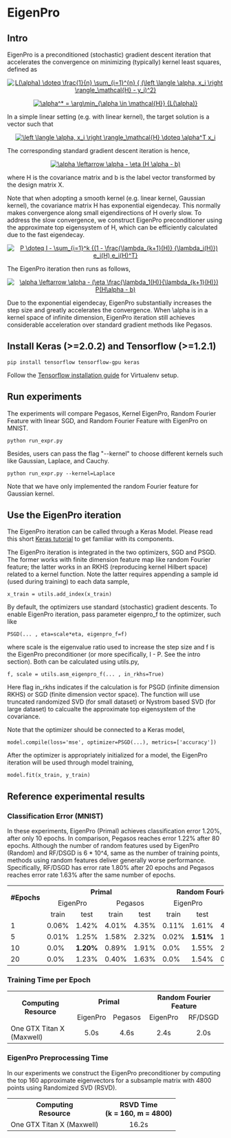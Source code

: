 # EigenPro

## Intro
EigenPro is a preconditioned (stochastic) gradient descent iteration that accelerates the convergence on minimizing (typically) kernel least squares, defined as

<p align="center">
<a href="https://www.codecogs.com/eqnedit.php?latex=L(\alpha)&space;=&space;\frac{1}{n}&space;\sum_{i=1}^{n}&space;{&space;(\left&space;\langle&space;\alpha,&space;x_i&space;\right&space;\rangle_\mathcal{H}&space;-&space;y_i)^2}" target="_blank"><img src="https://latex.codecogs.com/gif.latex?L(\alpha)&space;=&space;\frac{1}{n}&space;\sum_{i=1}^{n}&space;{&space;(\left&space;\langle&space;\alpha,&space;x_i&space;\right&space;\rangle_\mathcal{H}&space;-&space;y_i)^2}" title="L(\alpha) \doteq \frac{1}{n} \sum_{i=1}^{n} { (\left \langle \alpha, x_i \right \rangle_\mathcal{H} - y_i)^2}" /></a>
</p>

<p align="center">
<a href="https://www.codecogs.com/eqnedit.php?latex=\alpha^*&space;=&space;\arg\min_{\alpha&space;\in&space;\mathcal{H}}&space;{L(\alpha)}" target="_blank"><img src="https://latex.codecogs.com/gif.latex?\alpha^*&space;=&space;\arg\min_{\alpha&space;\in&space;\mathcal{H}}&space;{L(\alpha)}" title="\alpha^* = \arg\min_{\alpha \in \mathcal{H}} {L(\alpha)}" /></a>
</p>

In a simple linear setting (e.g. with linear kernel), the target solution is a vector such that

<p align="center">
<a href="https://www.codecogs.com/eqnedit.php?latex=\left&space;\langle&space;\alpha,&space;x_i&space;\right&space;\rangle_\mathcal{H}&space;\doteq&space;\alpha^T&space;x_i" target="_blank"><img src="https://latex.codecogs.com/gif.latex?\left&space;\langle&space;\alpha,&space;x_i&space;\right&space;\rangle_\mathcal{H}&space;\doteq&space;\alpha^T&space;x_i" title="\left \langle \alpha, x_i \right \rangle_\mathcal{H} \doteq \alpha^T x_i" /></a>
</p>

The corresponding standard gradient descent iteration is hence,

<p align="center">
<a href="https://www.codecogs.com/eqnedit.php?latex=\alpha&space;\leftarrow&space;\alpha&space;-&space;\eta&space;(H&space;\alpha&space;-&space;b)" target="_blank"><img src="https://latex.codecogs.com/gif.latex?\alpha&space;\leftarrow&space;\alpha&space;-&space;\eta&space;(H&space;\alpha&space;-&space;b)" title="\alpha \leftarrow \alpha - \eta (H \alpha - b)" /></a>
</p>

where H is the covariance matrix and b is the label vector transformed by the design matrix X.

Note that when adopting a smooth kernel (e.g. linear kernel, Gaussian kernel), the covariance matrix H has exponential eigendecay.
This normally makes convergence along small eigendirections of H overly slow.
To address the slow convergence, we construct EigenPro preconditioner using the approximate top eigensystem of H,
which can be efficiently calculated due to the fast eigendecay.

<p align="center">
<a href="https://www.codecogs.com/eqnedit.php?latex=P&space;\doteq&space;I&space;-&space;\sum_{i=1}^k&space;{(1&space;-&space;\frac{\lambda_{k&plus;1}(H)}&space;{\lambda_i(H)})&space;e_i(H)&space;e_i(H)^T}" target="_blank"><img src="https://latex.codecogs.com/gif.latex?P&space;\doteq&space;I&space;-&space;\sum_{i=1}^k&space;{(1&space;-&space;\frac{\lambda_{k&plus;1}(H)}&space;{\lambda_i(H)})&space;e_i(H)&space;e_i(H)^T}" title="P \doteq I - \sum_{i=1}^k {(1 - \frac{\lambda_{k+1}(H)} {\lambda_i(H)}) e_i(H) e_i(H)^T}" /></a>
</p>

The EigenPro iteration then runs as follows,
<p align="center">
<a href="https://www.codecogs.com/eqnedit.php?latex=\alpha&space;\leftarrow&space;\alpha&space;-&space;(\eta&space;\frac{\lambda_1(H)}{\lambda_{k&plus;1}(H)})&space;P(H\alpha&space;-&space;b)" target="_blank"><img src="https://latex.codecogs.com/gif.latex?\alpha&space;\leftarrow&space;\alpha&space;-&space;(\eta&space;\frac{\lambda_1(H)}{\lambda_{k&plus;1}(H)})&space;P(H\alpha&space;-&space;b)" title="\alpha \leftarrow \alpha - (\eta \frac{\lambda_1(H)}{\lambda_{k+1}(H)}) P(H\alpha - b)" /></a>
</p>

Due to the exponential eigendecay, EigenPro substantially increases the step size and greatly accelerates the convergence.
When \alpha is in a kernel space of infinite dimension, EigenPro iteration still achieves considerable acceleration over standard gradient methods like Pegasos.

 

## Install Keras (>=2.0.2) and Tensorflow (>=1.2.1)
```
pip install tensorflow tensorflow-gpu keras
```
Follow the [Tensorflow installation guide](https://www.tensorflow.org/install/install_linux) for Virtualenv setup.

## Run experiments
The experiments will compare Pegasos, Kernel EigenPro, Random Fourier Feature with linear SGD, and Random Fourier Feature with EigenPro on MNIST.
```
python run_expr.py
```

Besides, users can pass the flag "--kernel" to choose different kernels such like Gaussian, Laplace, and Cauchy.
```
python run_expr.py --kernel=Laplace
```
Note that we have only implemented the random Fourier feature for Gaussian kernel.

## Use the EigenPro iteration
The EigenPro iteration can be called through a Keras Model. Please read this short [Keras tutorial](https://keras.io/getting-started/sequential-model-guide/)
to get familiar with its components.

The EigenPro iteration is integrated in the two optimizers, SGD and PSGD. The former works with finite dimension feature map like random Fourier feature; the latter works in an RKHS (reproducing kernel Hilbert space) related to a kernel function. Note the latter requires appending a sample id (used during training) to each data sample,
```
x_train = utils.add_index(x_train)
```

By default, the optimizers use standard (stochastic) gradient descents. To enable EigenPro iteration, pass parameter eigenpro\_f to the optimizer, such like
```
PSGD(... , eta=scale*eta, eigenpro_f=f)
```
where scale is the eigenvalue ratio used to increase the step size and f is the EigenPro preconditioner (or more specifically, I - P. See the intro section).
Both can be calculated using utils.py,
```
f, scale = utils.asm_eigenpro_f(... , in_rkhs=True)
```
Here flag in\_rkhs indicates if the calculation is for PSGD (infinite dimension RKHS) or SGD (finite dimension vector space).
The function will use truncated randomized SVD (for small dataset) or Nystrom based SVD (for large dataset) to calcualte the approximate top eigensystem of the covariance.

Note that the optimizer should be connected to a Keras model,
```
model.compile(loss='mse', optimizer=PSGD(...), metrics=['accuracy'])
```

After the optimizer is appropriately initialized for a model, the EigenPro iteration will be used through model training,
```
model.fit(x_train, y_train)
```


## Reference experimental results

### Classification Error (MNIST)
In these experiments, EigenPro (Primal) achieves classification error 1.20%, after only 10 epochs. In comparison, Pegasos reaches error 1.22% after 80 epochs. Although the number of random features used by EigenPro (Random) and RF/DSGD is 6 * 10^4, same as the number of training points, methods using random features deliver generally worse performance. Specifically, RF/DSGD has error rate 1.80% after 20 epochs and Pegasos reaches error rate 1.63% after the same number of epochs.

<table>
  <tr>
    <th rowspan="2">#Epochs</th>
    <th colspan="4">Primal</th>
    <th colspan="4">Random Fourier Feature</th>
  </tr>
  <tr>
    <td colspan="2" align="center">EigenPro</td>
    <td colspan="2" align="center">Pegasos</td>
    <td colspan="2" align="center">EigenPro</td>
    <td colspan="2" align="center">RF/DSGD</td>
  </tr>
  <tr>
    <td></td>
    <td align="center">train</td>
    <td align="center">test</td>
    <td align="center">train</td>
    <td align="center">test</td>
    <td align="center">train</td>
    <td align="center">test</td>
    <td align="center">train</td>
    <td align="center">test</td>
  </tr>
  <tr>
    <td>1</td>
    <td>0.06%</td>
    <td>1.42%</td>
    <td>4.01%</td>
    <td>4.35%</td>
    <td>0.11%</td>
    <td>1.61%</td>
    <td>4.03%</td>
    <td>4.31%</td>
  </tr>
  <tr>
    <td>5</td>
    <td>0.01%</td>
    <td>1.25%</td>
    <td>1.58%</td>
    <td>2.32%</td>
    <td>0.02%</td>
    <td><b>1.51%</b></td>
    <td>1.64%</td>
    <td>2.41%</td>
  </tr>
  <tr>
    <td>10</td>
    <td>0.0%</td>
    <td><b>1.20%</b></td>
    <td>0.89%</td>
    <td>1.91%</td>
    <td>0.0%</td>
    <td>1.55%</td>
    <td>2.02%</td>
    <td>1.97%</td>
  </tr>
  <tr>
    <td>20</td>
    <td>0.0%</td>
    <td>1.23%</td>
    <td>0.40%</td>
    <td>1.63%</td>
    <td>0.0%</td>
    <td>1.54%</td>
    <td>0.48%</td>
    <td>1.80%</td>
  </tr>
</table>


### Training Time per Epoch

<table>
  <tr>
    <th rowspan="2">Computing<br>Resource</th>
    <th colspan="2">Primal</th>
    <th colspan="2">Random Fourier Feature</th>
  </tr>
  <tr>
    <td align="center">EigenPro</td>
    <td align="center">Pegasos</td>
    <td align="center">EigenPro</td>
    <td align="center">RF/DSGD</td>
  </tr>
  <tr>
    <td>One GTX Titan X (Maxwell)</td>
    <td align="center">5.0s</td>
    <td align="center">4.6s</td>
    <td align="center">2.4s</td>
    <td align="center">2.0s</td>
  </tr>
</table>

### EigenPro Preprocessing Time
In our experiments we construct the EigenPro preconditioner by computing the top 160 approximate eigenvectors for a subsample matrix with 4800 points using Randomized SVD (RSVD).

<table>
  <tr>
    <th>Computing<br>Resource</th>
    <th>RSVD Time<br>(k = 160, m = 4800)</th>
  </tr>
  <tr>
    <td>One GTX Titan X (Maxwell)</td>
    <td align="center">16.2s</td>
  </tr>
</table>
